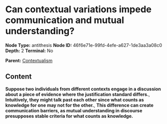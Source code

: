 # Can contextual variations impede communication and mutual understanding?

**Node Type:** antithesis
**Node ID:** 46f6e71e-99fd-4efe-a627-1de3aa3a08c0
**Depth:** 2
**Terminal:** No

**Parent:** [Contextualism](contextualism.md)

## Content

**Suppose two individuals from different contexts engage in a discussion about a piece of evidence where the justification standard differs.**, **Intuitively, they might talk past each other since what counts as knowledge for one may not for the other.**, **This difference can create communication barriers, as mutual understanding in discourse presupposes stable criteria for what counts as knowledge.**
